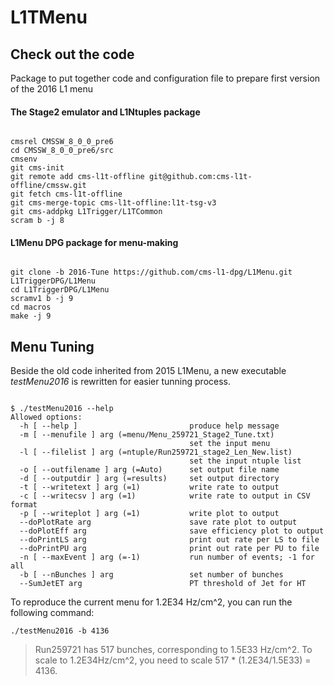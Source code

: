 L1TMenu
=======

## Check out the code
Package to put together code and configuration file to prepare first version of the 2016 L1 menu

#### The Stage2 emulator and L1Ntuples package

<pre><code>
cmsrel CMSSW_8_0_0_pre6
cd CMSSW_8_0_0_pre6/src
cmsenv
git cms-init
git remote add cms-l1t-offline git@github.com:cms-l1t-offline/cmssw.git
git fetch cms-l1t-offline
git cms-merge-topic cms-l1t-offline:l1t-tsg-v3
git cms-addpkg L1Trigger/L1TCommon
scram b -j 8
</code></pre>

#### L1Menu DPG package for menu-making 
<pre><code>
git clone -b 2016-Tune https://github.com/cms-l1-dpg/L1Menu.git L1TriggerDPG/L1Menu
cd L1TriggerDPG/L1Menu
scramv1 b -j 9
cd macros
make -j 9
</code></pre>


## Menu Tuning

Beside the old code inherited from 2015 L1Menu, a new executable *testMenu2016* is rewritten for easier tunning process.

<pre><code>
$ ./testMenu2016 --help
Allowed options:
  -h [ --help ]                         produce help message
  -m [ --menufile ] arg (=menu/Menu_259721_Stage2_Tune.txt)
                                        set the input menu
  -l [ --filelist ] arg (=ntuple/Run259721_stage2_Len_New.list)
                                        set the input ntuple list
  -o [ --outfilename ] arg (=Auto)      set output file name
  -d [ --outputdir ] arg (=results)     set output directory
  -t [ --writetext ] arg (=1)           write rate to output
  -c [ --writecsv ] arg (=1)            write rate to output in CSV format
  -p [ --writeplot ] arg (=1)           write plot to output
  --doPlotRate arg                      save rate plot to output
  --doPlotEff arg                       save efficiency plot to output
  --doPrintLS arg                       print out rate per LS to file
  --doPrintPU arg                       print out rate per PU to file
  -n [ --maxEvent ] arg (=-1)           run number of events; -1 for all
  -b [ --nBunches ] arg                 set number of bunches
  --SumJetET arg                        PT threshold of Jet for HT
</code></pre>

To reproduce the current menu for 1.2E34 Hz/cm^2, you can run the following command:
```
./testMenu2016 -b 4136
```
> Run259721 has 517 bunches, corresponding to 1.5E33 Hz/cm^2. To scale to
> 1.2E34Hz/cm^2, you need to scale 517 * (1.2E34/1.5E33) = 4136.
